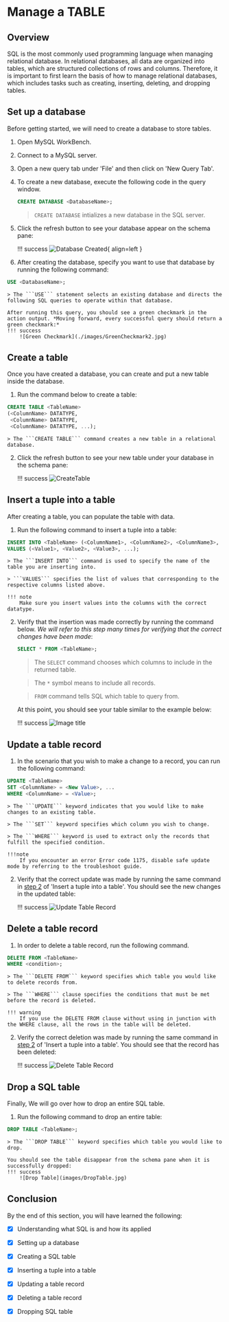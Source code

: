 # Manage a TABLE

## Overview
SQL is the most commonly used programming language when managing relational database. In relational databases, all data are organized into tables, which are structured collections of rows and columns. Therefore, it is important to first learn the basis of how to manage relational databases, which includes tasks such as creating, inserting, deleting, and dropping tables.

## Set up a database
Before getting started, we will need to create a database to store tables.

1. Open MySQL WorkBench.

2. Connect to a MySQL server.

3. Open a new query tab under 'File' and then click on 'New Query Tab'.

4. To create a new database, execute the following code in the query window. 

    ``` sql
    CREATE DATABASE <DatabaseName>;    
    ```

    > ```CREATE DATABASE``` intializes a new database in the SQL server.

5. Click the refresh button to see your database appear on the schema pane:

    !!! success
        ![Database Created](./images/DatabaseName4.jpg){ align=left }


6. After creating the database, specify you want to use that database by running the following command:
``` sql
USE <DatabaseName>;
```

    > The ```USE``` statement selects an existing database and directs the following SQL queries to operate within that database. 
      
    After running this query, you should see a green checkmark in the action output. *Moving forward, every successful query should return a green checkmark:*
    !!! success
        ![Green Checkmark](./images/GreenCheckmark2.jpg)
        
    

## Create a table
Once you have created a database, you can create and put a new table inside the database. 

1. Run the command below to create a table:
``` sql
CREATE TABLE <TableName>        
(<ColumnName> DATATYPE,         
 <ColumnName> DATATYPE,         
 <ColumnName> DATATYPE, ...);
```

    > The ```CREATE TABLE``` command creates a new table in a relational database. 

2. Click the refresh button to see your new table under your database in the schema pane:

    !!! success
        ![CreateTable](images/CreateTable.jpg)

## Insert a tuple into a table
After creating a table, you can populate the table with data.

1. Run the following command to insert a tuple into a table:
``` sql
INSERT INTO <TableName> (<ColumnName1>, <ColumnName2>, <ColumnName3>, ...) 
VALUES (<Value1>, <Value2>, <Value3>, ...); 
```

    > The ```INSERT INTO``` command is used to specify the name of the table you are inserting into. 
    
    > ```VALUES``` specifies the list of values that corresponding to the respective columns listed above.

    !!! note
        Make sure you insert values into the columns with the correct datatype.

2. Verify that the insertion was made correctly by running the command below. *We will refer to this step many times for verifying that the correct changes have been made*:

    ``` sql
    SELECT * FROM <TableName>;
    ```

    > The ```SELECT``` command chooses which columns to include in the returned table. 
    
    > The ```*``` symbol means to include all records. 
    
    > ```FROM``` command tells SQL which table to query from.


    At this point, you should see your table similar to the example below:

    !!! success
        ![Image title](images/VerifyTable.jpg)

## Update a table record
1. In the scenario that you wish to make a change to a record, you can run the following command:
``` sql
UPDATE <TableName>
SET <ColumnName> = <New Value>, ...
WHERE <ColumnName> = <Value>;
```

    > The ```UPDATE``` keyword indicates that you would like to make changes to an existing table. 
    
    > The ```SET``` keyword specifies which column you wish to change. 
    
    > The ```WHERE``` keyword is used to extract only the records that fulfill the specified condition.

    !!!note
        If you encounter an error Error code 1175, disable safe update mode by referring to the troubleshoot guide.

2. Verify that the correct update was made by running the same command in [step 2](task1.md#insert-a-tuple-into-a-table) of 'Insert a tuple into a table'. You should see the new changes in the updated table:

    !!! success
        ![Update Table Record](images/UpdateTable.jpg)

## Delete a table record

1. In order to delete a table record, run the following command.
``` sql
DELETE FROM <TableName>
WHERE <condition>;
```

    > The ```DELETE FROM``` keyword specifies which table you would like to delete records from. 
    
    > The ```WHERE``` clause specifies the conditions that must be met before the record is deleted.

    !!! warning
        If you use the DELETE FROM clause without using in junction with the WHERE clause, all the rows in the table will be deleted.

2. Verify the correct deletion was made by running the same command in [step 2](task1.md#insert-a-tuple-into-a-table) of 'Insert a tuple into a table'. You should see that the record has been deleted:


    !!! success
        ![Delete Table Record](images/DeleteTableData.jpg)



## Drop a SQL table
Finally, We will go over how to drop an entire SQL table. 

1. Run the following command to drop an entire table:
``` sql
DROP TABLE <TableName>;
```

    > The ```DROP TABLE``` keyword specifies which table you would like to drop.

    You should see the table disappear from the schema pane when it is successfully dropped:
    !!! success
        ![Drop Table](images/DropTable.jpg)


## Conclusion
By the end of this section, you will have learned the following:

- [x] Understanding what SQL is and how its applied
- [x] Setting up a database
- [x] Creating a SQL table
- [x] Inserting a tuple into a table
- [x] Updating a table record
- [x] Deleting a table record
- [x] Dropping SQL table


